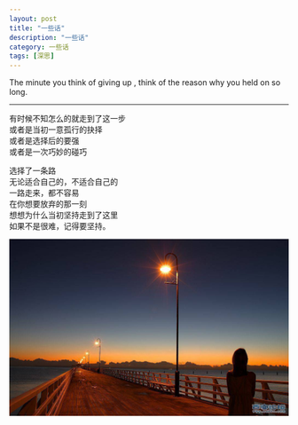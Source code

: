 ```yaml
---
layout: post
title: "一些话"
description: "一些话"
category: 一些话
tags: [深思]
---
```


The minute you think of giving up , think of the reason why you held on so long.

---

有时候不知怎么的就走到了这一步<br>
或者是当初一意孤行的抉择<br>
或者是选择后的要强<br>
或者是一次巧妙的碰巧<br>

选择了一条路<br>
无论适合自己的，不适合自己的<br>
一路走来，都不容易<br>
在你想要放弃的那一刻<br>
想想为什么当初坚持走到了这里<br>
如果不是很难，记得要坚持。<br>

![Alt text](/images/some-words.jpg)


